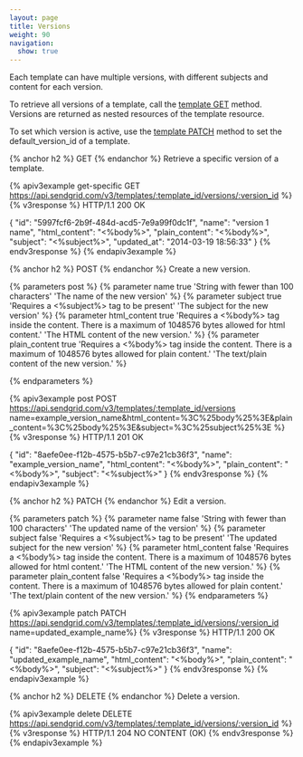 ```yaml
---
layout: page
title: Versions
weight: 90
navigation:
  show: true
---
```


Each template can have multiple versions, with different subjects and 
content for each version.

To retrieve all versions of a template, call the [template
GET]({{root_url}}/API_Reference/Template_Engine_API/templates.html#-GET)
method. Versions are returned as nested resources of the template
resource.

To set which version is active, use the [template PATCH]({{root_url}}/API_Reference/Template_Engine_API/templates.html#-PATCH) method to set the
default_version_id of a template.

{% anchor h2 %}
GET
{% endanchor %}
Retrieve a specific version of a template.

{% apiv3example get-specific GET https://api.sendgrid.com/v3/templates/:template_id/versions/:version_id %}
{% v3response %}
HTTP/1.1 200 OK

{
    "id": "5997fcf6-2b9f-484d-acd5-7e9a99f0dc1f",
    "name": "version 1 name",
    "html_content": "<%body%>",
    "plain_content": "<%body%>",
    "subject": "<%subject%>",
    "updated_at": "2014-03-19 18:56:33"
}
{% endv3response %}
{% endapiv3example %}

{% anchor h2 %}
POST
{% endanchor %}
Create a new version.

{% parameters post %}
  {% parameter name true 'String with fewer than 100 characters' 'The name of the new version' %}
  {% parameter subject true 'Requires a <%subject%> tag to be present' 'The subject for the new version' %}
  {% parameter html_content true 'Requires a <%body%> tag inside the content. There is a maximum of 1048576 bytes allowed for html content.' 'The HTML content of the new version.' %}
  {% parameter plain_content true 'Requires a <%body%> tag inside the content. There is a maximum of 1048576 bytes allowed for plain content.' 'The text/plain content of the new version.' %}

{% endparameters %}

{% apiv3example post POST https://api.sendgrid.com/v3/templates/:template_id/versions name=example_version_name&html_content=%3C%25body%25%3E&plain_content=%3C%25body%25%3E&subject=%3C%25subject%25%3E %}
  {% v3response %}
HTTP/1.1 201 OK

{
    "id": "8aefe0ee-f12b-4575-b5b7-c97e21cb36f3",
    "name": "example_version_name",
    "html_content": "<%body%>",
    "plain_content": "<%body%>",
    "subject": "<%subject%>"
}
  {% endv3response %}
{% endapiv3example %}

{% anchor h2 %}
PATCH
{% endanchor %}
Edit a version.

{% parameters patch %}
  {% parameter name false 'String with fewer than 100 characters' 'The updated name of the version' %}
  {% parameter subject false 'Requires a <%subject%> tag to be present' 'The updated subject for the new version' %}
  {% parameter html_content false 'Requires a <%body%> tag inside the content. There is a maximum of 1048576 bytes allowed for html content.' 'The HTML content of the new version.' %}
  {% parameter plain_content false 'Requires a <%body%> tag inside the content. There is a maximum of 1048576 bytes allowed for plain content.' 'The text/plain content of the new version.' %}
{% endparameters %}

{% apiv3example patch PATCH https://api.sendgrid.com/v3/templates/:template_id/versions/:version_id name=updated_example_name%}
  {% v3response %}
HTTP/1.1 200 OK

{
    "id": "8aefe0ee-f12b-4575-b5b7-c97e21cb36f3",
    "name": "updated_example_name",
    "html_content": "<%body%>",
    "plain_content": "<%body%>",
    "subject": "<%subject%>"
}
{% endv3response %}
{% endapiv3example %}

{% anchor h2 %}
DELETE
{% endanchor %}
Delete a version.

{% apiv3example delete DELETE https://api.sendgrid.com/v3/templates/:template_id/versions/:version_id %}
  {% v3response %}
HTTP/1.1 204 NO CONTENT (OK)
{% endv3response %}
{% endapiv3example %}
